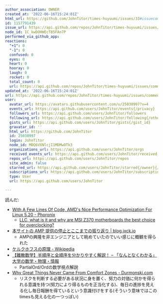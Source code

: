 ```yaml
---
author_association: OWNER
created_at: '2022-06-16T15:24:01Z'
html_url: https://github.com/JohnTitor/times-huyuumi/issues/33#issuecomment-1157791439
id: 1157791439
issue_url: https://api.github.com/repos/JohnTitor/times-huyuumi/issues/33
node_id: IC_kwDOHWEcT85FAn7P
performed_via_github_app: 
reactions:
  "+1": 0
  "-1": 0
  confused: 0
  eyes: 0
  heart: 0
  hooray: 0
  laugh: 0
  rocket: 0
  total_count: 0
  url: https://api.github.com/repos/JohnTitor/times-huyuumi/issues/comments/1157791439/reactions
updated_at: '2022-06-16T15:24:01Z'
url: https://api.github.com/repos/JohnTitor/times-huyuumi/issues/comments/1157791439
user:
  avatar_url: https://avatars.githubusercontent.com/u/25030997?v=4
  events_url: https://api.github.com/users/JohnTitor/events{/privacy}
  followers_url: https://api.github.com/users/JohnTitor/followers
  following_url: https://api.github.com/users/JohnTitor/following{/other_user}
  gists_url: https://api.github.com/users/JohnTitor/gists{/gist_id}
  gravatar_id: ''
  html_url: https://github.com/JohnTitor
  id: 25030997
  login: JohnTitor
  node_id: MDQ6VXNlcjI1MDMwOTk3
  organizations_url: https://api.github.com/users/JohnTitor/orgs
  received_events_url: https://api.github.com/users/JohnTitor/received_events
  repos_url: https://api.github.com/users/JohnTitor/repos
  site_admin: false
  starred_url: https://api.github.com/users/JohnTitor/starred{/owner}{/repo}
  subscriptions_url: https://api.github.com/users/JohnTitor/subscriptions
  type: User
  url: https://api.github.com/users/JohnTitor

---
```

読んだ:
- [With A Few Lines Of Code, AMD's Nice Performance Optimization For Linux 5.20 - Phoronix](https://www.phoronix.com/scan.php?page=news_item&px=Linux-5.20-AMD-NUMA-Imbalance)
	- [LLC, what is it and why are MSI Z370 motherboards the best choice for overclocking?](https://jp.msi.com/blog/LLC_what_is_it_and_why_are_MSI_Z370_motherboards_the_best_choice_for_overclocking)
- [本サイトの AMP 提供の停止とここまでの振り返り | blog.jxck.io](https://blog.jxck.io/entries/2021-06-26/amp-tone-down.html)
	- AMPの興隆を非エンジニアとして眺めていたのでいい感じに概観を得られた
- [ケルクホフスの原理 - Wikipedia](https://ja.wikipedia.org/wiki/%E3%82%B1%E3%83%AB%E3%82%AF%E3%83%9B%E3%83%95%E3%82%B9%E3%81%AE%E5%8E%9F%E7%90%86)
- [【離散数学】半順序と全順序を分かりやすく解説！ – 「なんとなくわかる」大学の数学・物理・情報](https://www.krrk0.com/half-order-total-order/)
	- PartialOrd/Ordの数学視点解説
- [Why Great Things Never Came From Comfort Zones - Durmonski.com](https://durmonski.com/self-improvement/great-things-never-came-from-comfort-zones/)
	- リスクを判断する必要がある状況に身を置く、努力の対価に何かを得られる意識を持つ(努力により得るものを正当化する)、毎日の進捗を見える化し毎日報酬を得ているという意識付けをする(そういう意味ではこのtimesも見える化の一つっぽい)